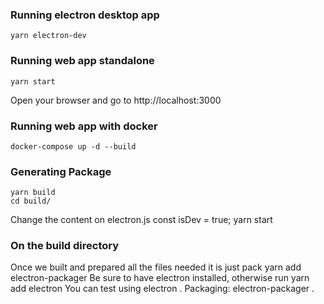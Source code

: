 ### Running electron desktop app
    yarn electron-dev

### Running web app standalone
    yarn start
Open your browser and go to http://localhost:3000

### Running web app with docker
    docker-compose up -d --build

### Generating Package
    yarn build
    cd build/
Change the content on electron.js 
    const isDev =  true;
    yarn start

### On the build directory

Once we built and prepared all the files needed it is just pack
    yarn add electron-packager
Be sure to have electron installed, otherwise run 
    yarn add electron
You can test using 
    electron .
Packaging:
    electron-packager .